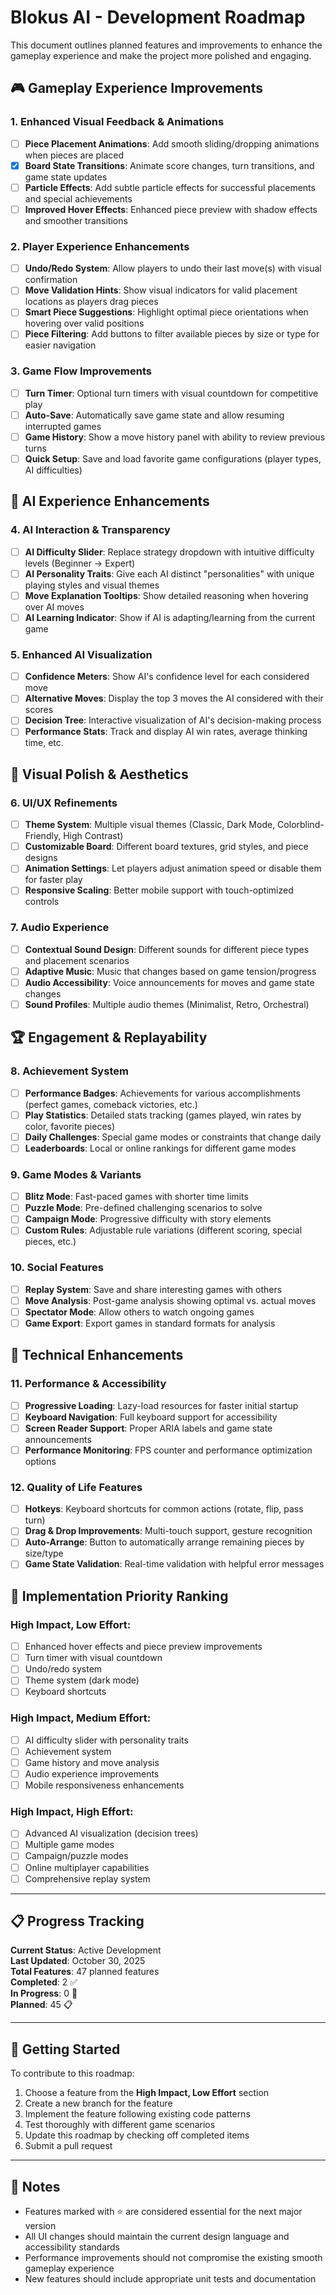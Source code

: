 # Blokus AI - Development Roadmap

This document outlines planned features and improvements to enhance the gameplay experience and make the project more polished and engaging.

## 🎮 **Gameplay Experience Improvements**

### 1. Enhanced Visual Feedback & Animations
- [ ] **Piece Placement Animations**: Add smooth sliding/dropping animations when pieces are placed
- [x] **Board State Transitions**: Animate score changes, turn transitions, and game state updates
- [ ] **Particle Effects**: Add subtle particle effects for successful placements and special achievements
- [ ] **Improved Hover Effects**: Enhanced piece preview with shadow effects and smoother transitions

### 2. Player Experience Enhancements
- [ ] **Undo/Redo System**: Allow players to undo their last move(s) with visual confirmation
- [ ] **Move Validation Hints**: Show visual indicators for valid placement locations as players drag pieces
- [ ] **Smart Piece Suggestions**: Highlight optimal piece orientations when hovering over valid positions
- [ ] **Piece Filtering**: Add buttons to filter available pieces by size or type for easier navigation

### 3. Game Flow Improvements
- [ ] **Turn Timer**: Optional turn timers with visual countdown for competitive play
- [ ] **Auto-Save**: Automatically save game state and allow resuming interrupted games
- [ ] **Game History**: Show a move history panel with ability to review previous turns
- [ ] **Quick Setup**: Save and load favorite game configurations (player types, AI difficulties)

## 🤖 **AI Experience Enhancements**

### 4. AI Interaction & Transparency
- [ ] **AI Difficulty Slider**: Replace strategy dropdown with intuitive difficulty levels (Beginner → Expert)
- [ ] **AI Personality Traits**: Give each AI distinct "personalities" with unique playing styles and visual themes
- [ ] **Move Explanation Tooltips**: Show detailed reasoning when hovering over AI moves
- [ ] **AI Learning Indicator**: Show if AI is adapting/learning from the current game

### 5. Enhanced AI Visualization
- [ ] **Confidence Meters**: Show AI's confidence level for each considered move
- [ ] **Alternative Moves**: Display the top 3 moves the AI considered with their scores
- [ ] **Decision Tree**: Interactive visualization of AI's decision-making process
- [ ] **Performance Stats**: Track and display AI win rates, average thinking time, etc.

## 🎨 **Visual Polish & Aesthetics**

### 6. UI/UX Refinements
- [ ] **Theme System**: Multiple visual themes (Classic, Dark Mode, Colorblind-Friendly, High Contrast)
- [ ] **Customizable Board**: Different board textures, grid styles, and piece designs
- [ ] **Animation Settings**: Let players adjust animation speed or disable them for faster play
- [ ] **Responsive Scaling**: Better mobile support with touch-optimized controls

### 7. Audio Experience
- [ ] **Contextual Sound Design**: Different sounds for different piece types and placement scenarios
- [ ] **Adaptive Music**: Music that changes based on game tension/progress
- [ ] **Audio Accessibility**: Voice announcements for moves and game state changes
- [ ] **Sound Profiles**: Multiple audio themes (Minimalist, Retro, Orchestral)

## 🏆 **Engagement & Replayability**

### 8. Achievement System
- [ ] **Performance Badges**: Achievements for various accomplishments (perfect games, comeback victories, etc.)
- [ ] **Play Statistics**: Detailed stats tracking (games played, win rates by color, favorite pieces)
- [ ] **Daily Challenges**: Special game modes or constraints that change daily
- [ ] **Leaderboards**: Local or online rankings for different game modes

### 9. Game Modes & Variants
- [ ] **Blitz Mode**: Fast-paced games with shorter time limits
- [ ] **Puzzle Mode**: Pre-defined challenging scenarios to solve
- [ ] **Campaign Mode**: Progressive difficulty with story elements
- [ ] **Custom Rules**: Adjustable rule variations (different scoring, special pieces, etc.)

### 10. Social Features
- [ ] **Replay System**: Save and share interesting games with others
- [ ] **Move Analysis**: Post-game analysis showing optimal vs. actual moves
- [ ] **Spectator Mode**: Allow others to watch ongoing games
- [ ] **Game Export**: Export games in standard formats for analysis

## 🔧 **Technical Enhancements**

### 11. Performance & Accessibility
- [ ] **Progressive Loading**: Lazy-load resources for faster initial startup
- [ ] **Keyboard Navigation**: Full keyboard support for accessibility
- [ ] **Screen Reader Support**: Proper ARIA labels and game state announcements
- [ ] **Performance Monitoring**: FPS counter and performance optimization options

### 12. Quality of Life Features
- [ ] **Hotkeys**: Keyboard shortcuts for common actions (rotate, flip, pass turn)
- [ ] **Drag & Drop Improvements**: Multi-touch support, gesture recognition
- [ ] **Auto-Arrange**: Button to automatically arrange remaining pieces by size/type
- [ ] **Game State Validation**: Real-time validation with helpful error messages

## 🎯 **Implementation Priority Ranking**

### High Impact, Low Effort:
- [ ] Enhanced hover effects and piece preview improvements
- [ ] Turn timer with visual countdown
- [ ] Undo/redo system
- [ ] Theme system (dark mode)
- [ ] Keyboard shortcuts

### High Impact, Medium Effort:
- [ ] AI difficulty slider with personality traits
- [ ] Achievement system
- [ ] Game history and move analysis
- [ ] Audio experience improvements
- [ ] Mobile responsiveness enhancements

### High Impact, High Effort:
- [ ] Advanced AI visualization (decision trees)
- [ ] Multiple game modes
- [ ] Campaign/puzzle modes
- [ ] Online multiplayer capabilities
- [ ] Comprehensive replay system

---

## 📋 **Progress Tracking**

**Current Status**: Active Development  
**Last Updated**: October 30, 2025  
**Total Features**: 47 planned features  
**Completed**: 2 ✅  
**In Progress**: 0 🚧  
**Planned**: 45 📋  

---

## 🚀 **Getting Started**

To contribute to this roadmap:

1. Choose a feature from the **High Impact, Low Effort** section
2. Create a new branch for the feature
3. Implement the feature following existing code patterns
4. Test thoroughly with different game scenarios
5. Update this roadmap by checking off completed items
6. Submit a pull request

---

## 📝 **Notes**

- Features marked with ⭐ are considered essential for the next major version
- All UI changes should maintain the current design language and accessibility standards
- Performance improvements should not compromise the existing smooth gameplay experience
- New features should include appropriate unit tests and documentation
